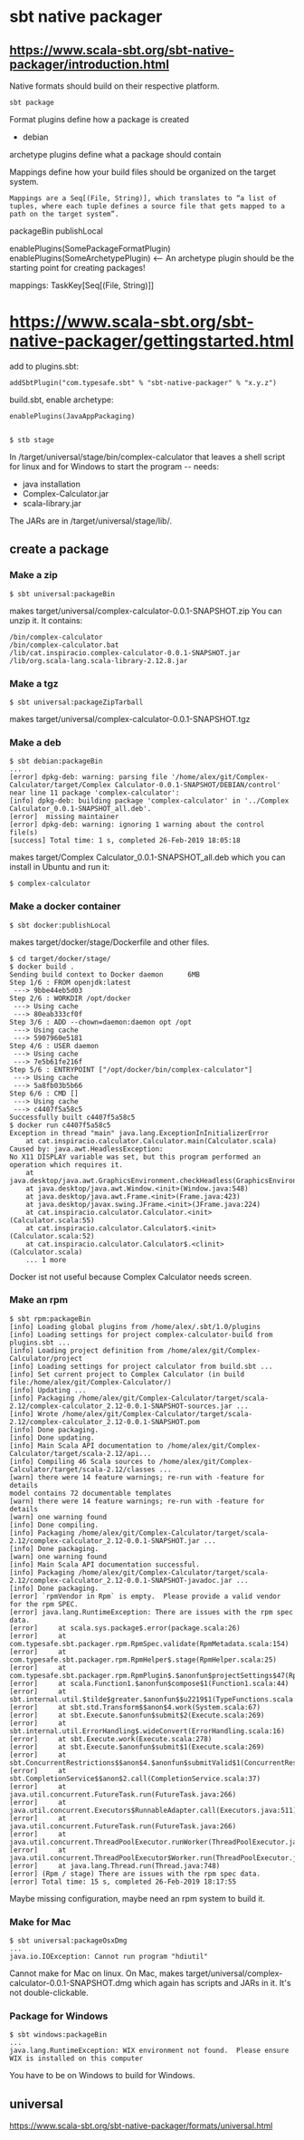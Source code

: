 # sbt native packager


## https://www.scala-sbt.org/sbt-native-packager/introduction.html

Native formats should build on their respective platform.

    sbt package
    
Format plugins define how a package is created

* debian

archetype plugins define what a package should contain

Mappings define how your build files should be organized on the target system.

    Mappings are a Seq[(File, String)], which translates to “a list of tuples, where each tuple defines a source file that gets mapped to a path on the target system”.

packageBin
publishLocal

enablePlugins(SomePackageFormatPlugin)
enablePlugins(SomeArchetypePlugin)      <-- An archetype plugin should be the starting point for creating packages!

mappings: TaskKey[Seq[(File, String)]]


# https://www.scala-sbt.org/sbt-native-packager/gettingstarted.html

add to plugins.sbt:

    addSbtPlugin("com.typesafe.sbt" % "sbt-native-packager" % "x.y.z")
    
build.sbt, enable archetype:

    enablePlugins(JavaAppPackaging)
    
    
    $ stb stage
    
In /target/universal/stage/bin/complex-calculator that leaves a shell script for linux and for Windows to start the
program -- needs:

* java installation
* Complex-Calculator.jar
* scala-library.jar

The JARs are in /target/universal/stage/lib/.

## create a package

### Make a zip

    $ sbt universal:packageBin
    
makes target/universal/complex-calculator-0.0.1-SNAPSHOT.zip
You can unzip it. It contains:
    
    /bin/complex-calculator
    /bin/complex-calculator.bat
    /lib/cat.inspiracio.complex-calculator-0.0.1-SNAPSHOT.jar
    /lib/org.scala-lang.scala-library-2.12.8.jar
    
### Make a tgz

    $ sbt universal:packageZipTarball
    
makes target/universal/complex-calculator-0.0.1-SNAPSHOT.tgz


### Make a deb

    $ sbt debian:packageBin
    ...
    [error] dpkg-deb: warning: parsing file '/home/alex/git/Complex-Calculator/target/Complex Calculator-0.0.1-SNAPSHOT/DEBIAN/control' near line 11 package 'complex-calculator':
    [info] dpkg-deb: building package 'complex-calculator' in '../Complex Calculator_0.0.1-SNAPSHOT_all.deb'.
    [error]  missing maintainer
    [error] dpkg-deb: warning: ignoring 1 warning about the control file(s)
    [success] Total time: 1 s, completed 26-Feb-2019 18:05:18
    
makes target/Complex Calculator_0.0.1-SNAPSHOT_all.deb which you can install in Ubuntu and run it:

    $ complex-calculator
    
### Make a docker container

    $ sbt docker:publishLocal
    
makes target/docker/stage/Dockerfile and other files.

    $ cd target/docker/stage/
    $ docker build .
    Sending build context to Docker daemon      6MB
    Step 1/6 : FROM openjdk:latest
     ---> 9bbe44eb5d03
    Step 2/6 : WORKDIR /opt/docker
     ---> Using cache
     ---> 80eab333cf0f
    Step 3/6 : ADD --chown=daemon:daemon opt /opt
     ---> Using cache
     ---> 5907960e5181
    Step 4/6 : USER daemon
     ---> Using cache
     ---> 7e5b61fe216f
    Step 5/6 : ENTRYPOINT ["/opt/docker/bin/complex-calculator"]
     ---> Using cache
     ---> 5a8fb03b5b66
    Step 6/6 : CMD []
     ---> Using cache
     ---> c4407f5a58c5
    Successfully built c4407f5a58c5
    $ docker run c4407f5a58c5
    Exception in thread "main" java.lang.ExceptionInInitializerError
    	at cat.inspiracio.calculator.Calculator.main(Calculator.scala)
    Caused by: java.awt.HeadlessException: 
    No X11 DISPLAY variable was set, but this program performed an operation which requires it.
    	at java.desktop/java.awt.GraphicsEnvironment.checkHeadless(GraphicsEnvironment.java:208)
    	at java.desktop/java.awt.Window.<init>(Window.java:548)
    	at java.desktop/java.awt.Frame.<init>(Frame.java:423)
    	at java.desktop/javax.swing.JFrame.<init>(JFrame.java:224)
    	at cat.inspiracio.calculator.Calculator.<init>(Calculator.scala:55)
    	at cat.inspiracio.calculator.Calculator$.<init>(Calculator.scala:52)
    	at cat.inspiracio.calculator.Calculator$.<clinit>(Calculator.scala)
    	... 1 more
    	
Docker ist not useful because Complex Calculator needs screen.

### Make an rpm

    $ sbt rpm:packageBin
    [info] Loading global plugins from /home/alex/.sbt/1.0/plugins
    [info] Loading settings for project complex-calculator-build from plugins.sbt ...
    [info] Loading project definition from /home/alex/git/Complex-Calculator/project
    [info] Loading settings for project calculator from build.sbt ...
    [info] Set current project to Complex Calculator (in build file:/home/alex/git/Complex-Calculator/)
    [info] Updating ...
    [info] Packaging /home/alex/git/Complex-Calculator/target/scala-2.12/complex-calculator_2.12-0.0.1-SNAPSHOT-sources.jar ...
    [info] Wrote /home/alex/git/Complex-Calculator/target/scala-2.12/complex-calculator_2.12-0.0.1-SNAPSHOT.pom
    [info] Done packaging.
    [info] Done updating.
    [info] Main Scala API documentation to /home/alex/git/Complex-Calculator/target/scala-2.12/api...
    [info] Compiling 46 Scala sources to /home/alex/git/Complex-Calculator/target/scala-2.12/classes ...
    [warn] there were 14 feature warnings; re-run with -feature for details
    model contains 72 documentable templates
    [warn] there were 14 feature warnings; re-run with -feature for details
    [warn] one warning found
    [info] Done compiling.
    [info] Packaging /home/alex/git/Complex-Calculator/target/scala-2.12/complex-calculator_2.12-0.0.1-SNAPSHOT.jar ...
    [info] Done packaging.
    [warn] one warning found
    [info] Main Scala API documentation successful.
    [info] Packaging /home/alex/git/Complex-Calculator/target/scala-2.12/complex-calculator_2.12-0.0.1-SNAPSHOT-javadoc.jar ...
    [info] Done packaging.
    [error] `rpmVendor in Rpm` is empty.  Please provide a valid vendor for the rpm SPEC.
    [error] java.lang.RuntimeException: There are issues with the rpm spec data.
    [error] 	at scala.sys.package$.error(package.scala:26)
    [error] 	at com.typesafe.sbt.packager.rpm.RpmSpec.validate(RpmMetadata.scala:154)
    [error] 	at com.typesafe.sbt.packager.rpm.RpmHelper$.stage(RpmHelper.scala:25)
    [error] 	at com.typesafe.sbt.packager.rpm.RpmPlugin$.$anonfun$projectSettings$47(RpmPlugin.scala:158)
    [error] 	at scala.Function1.$anonfun$compose$1(Function1.scala:44)
    [error] 	at sbt.internal.util.$tilde$greater.$anonfun$$u2219$1(TypeFunctions.scala:40)
    [error] 	at sbt.std.Transform$$anon$4.work(System.scala:67)
    [error] 	at sbt.Execute.$anonfun$submit$2(Execute.scala:269)
    [error] 	at sbt.internal.util.ErrorHandling$.wideConvert(ErrorHandling.scala:16)
    [error] 	at sbt.Execute.work(Execute.scala:278)
    [error] 	at sbt.Execute.$anonfun$submit$1(Execute.scala:269)
    [error] 	at sbt.ConcurrentRestrictions$$anon$4.$anonfun$submitValid$1(ConcurrentRestrictions.scala:178)
    [error] 	at sbt.CompletionService$$anon$2.call(CompletionService.scala:37)
    [error] 	at java.util.concurrent.FutureTask.run(FutureTask.java:266)
    [error] 	at java.util.concurrent.Executors$RunnableAdapter.call(Executors.java:511)
    [error] 	at java.util.concurrent.FutureTask.run(FutureTask.java:266)
    [error] 	at java.util.concurrent.ThreadPoolExecutor.runWorker(ThreadPoolExecutor.java:1149)
    [error] 	at java.util.concurrent.ThreadPoolExecutor$Worker.run(ThreadPoolExecutor.java:624)
    [error] 	at java.lang.Thread.run(Thread.java:748)
    [error] (Rpm / stage) There are issues with the rpm spec data.
    [error] Total time: 15 s, completed 26-Feb-2019 18:17:55
    
Maybe missing configuration, maybe need an rpm system to build it.

### Make for Mac

    $ sbt universal:packageOsxDmg
    ...
    java.io.IOException: Cannot run program "hdiutil" 
    
Cannot make for Mac on linux. On Mac, makes target/universal/complex-calculator-0.0.1-SNAPSHOT.dmg
which again has scripts and JARs in it. It's not double-clickable.

### Package for Windows

    $ sbt windows:packageBin
    ...
    java.lang.RuntimeException: WIX environment not found.  Please ensure WIX is installed on this computer
    
You have to be on Windows to build for Windows.


## universal

https://www.scala-sbt.org/sbt-native-packager/formats/universal.html



